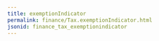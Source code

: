```yaml
---
title: exemptionIndicator
permalink: finance/Tax.exemptionIndicator.html
jsonid: finance_tax_exemptionindicator
---
```

